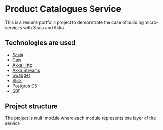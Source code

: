 # Product Catalogues Service #

This is a resume portfolio project to demonstrate the case of building micro-services with Scala and Akka

## Technologies are used ##

* [Scala](https://scala-lang.org)
* [Cats](https://github.com/typelevel/cats)
* [Akka Http](https://doc.akka.io/docs/akka-http/current/scala/http/)
* [Akka Streams](https://doc.akka.io/docs/akka/current/scala/stream/)
* [Swagger](https://swagger.io/)
* [Slick](http://slick.lightbend.com/)
* [Postgres DB](https://www.postgresql.org/)
* [SBT](http://www.scala-sbt.org/)

## Project structure ##

The project is multi module where each module represents one layer of the service
